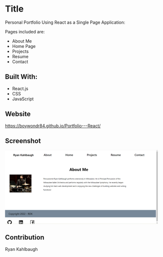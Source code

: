 # Title
Personal Portfolio Using React as a Single Page Application:

Pages included are:
* About Me
* Home Page
* Projects
* Resume
* Contact

## Built With:
* React.js
* CSS
* JavaScript

## Website
https://boywondr84.github.io/Portfolio---React/

## Screenshot
<img src="\src\assets\Screenshots\Portfolio Screenshot.png" />

## Contribution
Ryan Kahlbaugh
